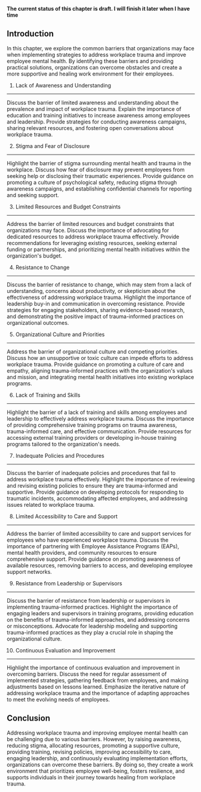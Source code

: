 **The current status of this chapter is draft. I will finish it later when I have time**

Introduction
------------

In this chapter, we explore the common barriers that organizations may face when implementing strategies to address workplace trauma and improve employee mental health. By identifying these barriers and providing practical solutions, organizations can overcome obstacles and create a more supportive and healing work environment for their employees.

1. Lack of Awareness and Understanding
--------------------------------------

Discuss the barrier of limited awareness and understanding about the prevalence and impact of workplace trauma. Explain the importance of education and training initiatives to increase awareness among employees and leadership. Provide strategies for conducting awareness campaigns, sharing relevant resources, and fostering open conversations about workplace trauma.

2. Stigma and Fear of Disclosure
--------------------------------

Highlight the barrier of stigma surrounding mental health and trauma in the workplace. Discuss how fear of disclosure may prevent employees from seeking help or disclosing their traumatic experiences. Provide guidance on promoting a culture of psychological safety, reducing stigma through awareness campaigns, and establishing confidential channels for reporting and seeking support.

3. Limited Resources and Budget Constraints
-------------------------------------------

Address the barrier of limited resources and budget constraints that organizations may face. Discuss the importance of advocating for dedicated resources to address workplace trauma effectively. Provide recommendations for leveraging existing resources, seeking external funding or partnerships, and prioritizing mental health initiatives within the organization's budget.

4. Resistance to Change
-----------------------

Discuss the barrier of resistance to change, which may stem from a lack of understanding, concerns about productivity, or skepticism about the effectiveness of addressing workplace trauma. Highlight the importance of leadership buy-in and communication in overcoming resistance. Provide strategies for engaging stakeholders, sharing evidence-based research, and demonstrating the positive impact of trauma-informed practices on organizational outcomes.

5. Organizational Culture and Priorities
----------------------------------------

Address the barrier of organizational culture and competing priorities. Discuss how an unsupportive or toxic culture can impede efforts to address workplace trauma. Provide guidance on promoting a culture of care and empathy, aligning trauma-informed practices with the organization's values and mission, and integrating mental health initiatives into existing workplace programs.

6. Lack of Training and Skills
------------------------------

Highlight the barrier of a lack of training and skills among employees and leadership to effectively address workplace trauma. Discuss the importance of providing comprehensive training programs on trauma awareness, trauma-informed care, and effective communication. Provide resources for accessing external training providers or developing in-house training programs tailored to the organization's needs.

7. Inadequate Policies and Procedures
-------------------------------------

Discuss the barrier of inadequate policies and procedures that fail to address workplace trauma effectively. Highlight the importance of reviewing and revising existing policies to ensure they are trauma-informed and supportive. Provide guidance on developing protocols for responding to traumatic incidents, accommodating affected employees, and addressing issues related to workplace trauma.

8. Limited Accessibility to Care and Support
--------------------------------------------

Address the barrier of limited accessibility to care and support services for employees who have experienced workplace trauma. Discuss the importance of partnering with Employee Assistance Programs (EAPs), mental health providers, and community resources to ensure comprehensive support. Provide guidance on promoting awareness of available resources, removing barriers to access, and developing employee support networks.

9. Resistance from Leadership or Supervisors
--------------------------------------------

Discuss the barrier of resistance from leadership or supervisors in implementing trauma-informed practices. Highlight the importance of engaging leaders and supervisors in training programs, providing education on the benefits of trauma-informed approaches, and addressing concerns or misconceptions. Advocate for leadership modeling and supporting trauma-informed practices as they play a crucial role in shaping the organizational culture.

10. Continuous Evaluation and Improvement
-----------------------------------------

Highlight the importance of continuous evaluation and improvement in overcoming barriers. Discuss the need for regular assessment of implemented strategies, gathering feedback from employees, and making adjustments based on lessons learned. Emphasize the iterative nature of addressing workplace trauma and the importance of adapting approaches to meet the evolving needs of employees.

Conclusion
----------

Addressing workplace trauma and improving employee mental health can be challenging due to various barriers. However, by raising awareness, reducing stigma, allocating resources, promoting a supportive culture, providing training, revising policies, improving accessibility to care, engaging leadership, and continuously evaluating implementation efforts, organizations can overcome these barriers. By doing so, they create a work environment that prioritizes employee well-being, fosters resilience, and supports individuals in their journey towards healing from workplace trauma.
